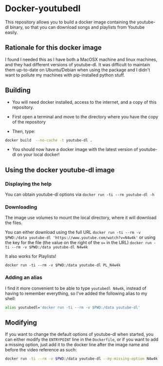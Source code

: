 # Docker-youtubedl

This repository allows you to build a docker image containing the youtube-dl binary, so that you can download songs and playlists from Youtube easily.

## Rationale for this docker image

I found I needed this as I have both a MacOSX machine and linux machines, and they had different versions of youtube-dl. It was difficult to maintain them up-to-date on Ubuntu/Debian when using the package and I didn't want to pollute my machines with pip-installed python stuff.

## Building

- You will need docker installed, access to the internet, and a copy of this repository.

- First open a terminal and move to the directory where you have the copy of the repository

- Then, type:

```bash
docker build  --no-cache -t youtube-dl .

```

- You should now have a docker image with the latest version of youtube-dl on your local docker!

## Using the docker youtube-dl image

### Displaying the help

You can obtain youtube-dl options via `docker run -ti --rm youtube-dl -h`

### Downloading

The image use volumes to mount the local directory, where it will download the files.

You can either download using the full URL
`docker run -ti --rm -v $PWD:/data youtube-dl 'https://www.youtube.com/watch?v=N4w4k'`
or using the key for the file (the value on the right of the `v=` in the URL)
`docker run -ti --rm -v $PWD:/data youtube-dl N4w4k`

It also works for Playlists!

`docker run -ti --rm -v $PWD:/data youtube-dl PL_N4w4k`

### Adding an alias

I find it more convenient to be able to type `youtubedl N4w4k`, instead of
having to remember everything, so I've added the following alias to my shell:

```bash
alias youtubedl='docker run -ti --rm -v $PWD:/data youtube-dl'
```

## Modifying

If you want to change the default options of youtube-dl when started,
you can either modify the `ENTRYPOINT` line in the `Dockerfile`,
or if you want to add a missing option, just add it to the docker line after
the image name and before the video reference as such:

```bash
docker run -ti --rm -v $PWD:/data youtube-dl --my-missing-option N4w4k
```
